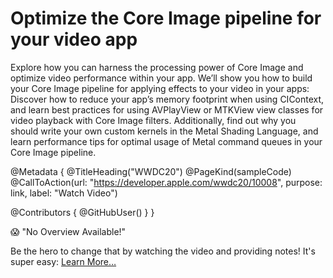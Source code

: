 # Optimize the Core Image pipeline for your video app

Explore how you can harness the processing power of Core Image and optimize video performance within your app. We’ll show you how to build your Core Image pipeline for applying effects to your video in your apps: Discover how to reduce your app’s memory footprint when using CIContext, and learn best practices for using AVPlayView or MTKView view classes for video playback with Core Image filters. Additionally, find out why you should write your own custom kernels in the Metal Shading Language, and learn performance tips for optimal usage of Metal command queues in your Core Image pipeline.

@Metadata {
   @TitleHeading("WWDC20")
   @PageKind(sampleCode)
   @CallToAction(url: "https://developer.apple.com/wwdc20/10008", purpose: link, label: "Watch Video")

   @Contributors {
      @GitHubUser(<replace this with your GitHub handle>)
   }
}

😱 "No Overview Available!"

Be the hero to change that by watching the video and providing notes! It's super easy:
 [Learn More…](https://wwdcnotes.github.io/WWDCNotes/documentation/wwdcnotes/contributing)
